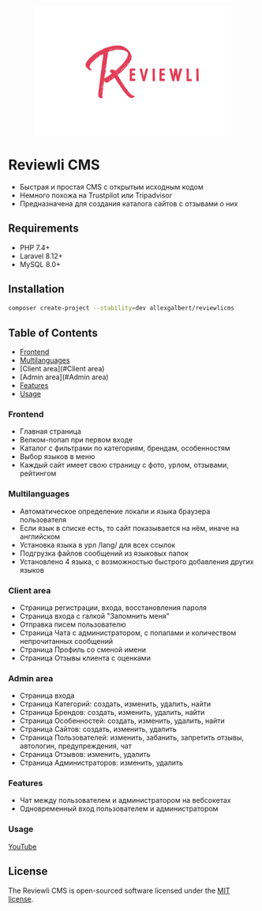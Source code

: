 <p align="center">
<img src="https://raw.githubusercontent.com/allexgalbert/reviewlicms/master/DOC/fullLogo.png" width="400">
</p>

# Reviewli CMS

- Быстрая и простая CMS с открытым исходным кодом
- Немного похожа на Trustpilot или Tripadvisor
- Предназначена для создания каталога сайтов с отзывами о них

## Requirements

- PHP 7.4+
- Laravel 8.12+
- MySQL 8.0+

## Installation

```sh
composer create-project --stability=dev allexgalbert/reviewlicms
```

## Table of Contents

- [Frontend](#Frontend)
- [Multilanguages](#Multilanguages)
- [Client area](#Client area)
- [Admin area](#Admin area)
- [Features](#Features)
- [Usage](#Usage)

### Frontend

- Главная страница
- Велком-попап при первом входе
- Каталог с фильтрами по категориям, брендам, особенностям
- Выбор языков в меню
- Каждый сайт имеет свою страницу с фото, урлом, отзывами, рейтингом

### Multilanguages

- Автоматическое определение локали и языка браузера пользователя
- Если язык в списке есть, то сайт показывается на нём, иначе на английском
- Установка языка в урл /lang/ для всех ссылок
- Подгрузка файлов сообщений из языковых папок
- Установлено 4 языка, с возможностью быстрого добавления других языков

### Client area

- Страница регистрации, входа, восстановления пароля
- Страница входа с галкой "Запомнить меня"
- Отправка писем пользователю
- Страница Чата с администратором, с попапами и количеством непрочитанных сообщений
- Страница Профиль со сменой имени
- Страница Отзывы клиента с оценками

### Admin area

- Страница входа
- Страница Категорий: создать, изменить, удалить, найти
- Страница Брендов: создать, изменить, удалить, найти
- Страница Особенностей: создать, изменить, удалить, найти
- Страница Сайтов: создать, изменить, удалить
- Страница Пользователей: изменить, забанить, запретить отзывы, автологин, предупреждения, чат
- Страница Отзывов: изменить, удалить
- Страница Администраторов: изменить, удалить

### Features

- Чат между пользователем и администратором на вебсокетах
- Одновременный вход пользователем и администратором

### Usage

[YouTube](https://www.youtube.com/)

## License

The Reviewli CMS is open-sourced software licensed under the [MIT license](https://opensource.org/licenses/MIT).
